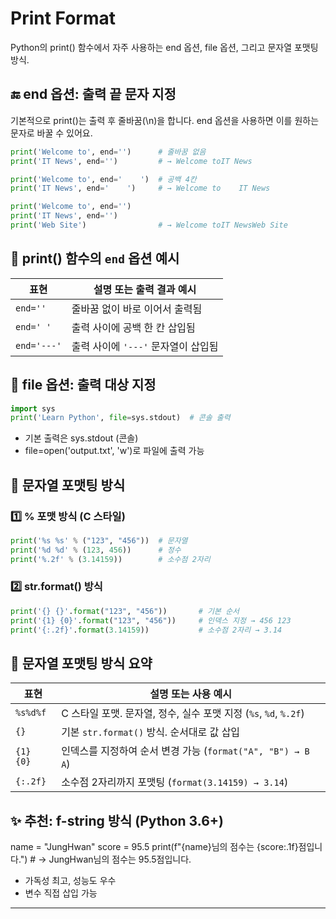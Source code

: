 # Print Format
Python의 print() 함수에서 자주 사용하는 end 옵션, file 옵션, 그리고 문자열 포맷팅 방식.

## 🔚 end 옵션: 출력 끝 문자 지정
기본적으로 print()는 출력 후 줄바꿈(\n)을 합니다. end 옵션을 사용하면 이를 원하는 문자로 바꿀 수 있어요.
```python
print('Welcome to', end='')      # 줄바꿈 없음
print('IT News', end='')         # → Welcome toIT News

print('Welcome to', end='    ')  # 공백 4칸
print('IT News', end='    ')     # → Welcome to    IT News    

print('Welcome to', end='')      
print('IT News', end='')         
print('Web Site')                # → Welcome toIT NewsWeb Site
```

## 📌 print() 함수의 `end` 옵션 예시
| 표현         | 설명 또는 출력 결과 예시                  |
|--------------|--------------------------------------------|
| `end=''`     | 줄바꿈 없이 바로 이어서 출력됨             |
| `end=' '`    | 출력 사이에 공백 한 칸 삽입됨              |
| `end='---'`  | 출력 사이에 `'---'` 문자열이 삽입됨         |

## 📁 file 옵션: 출력 대상 지정
```python
import sys
print('Learn Python', file=sys.stdout)  # 콘솔 출력
```

- 기본 출력은 sys.stdout (콘솔)
- file=open('output.txt', 'w')로 파일에 출력 가능

## 🧾 문자열 포맷팅 방식
### 1️⃣ % 포맷 방식 (C 스타일)
```python
print('%s %s' % ("123", "456"))  # 문자열
print('%d %d' % (123, 456))      # 정수
print('%.2f' % (3.14159))        # 소수점 2자리
```

### 2️⃣ str.format() 방식
```python
print('{} {}'.format("123", "456"))       # 기본 순서
print('{1} {0}'.format("123", "456"))     # 인덱스 지정 → 456 123
print('{:.2f}'.format(3.14159))           # 소수점 2자리 → 3.14
```


## 📌 문자열 포맷팅 방식 요약
| 표현           | 설명 또는 사용 예시                                |
|----------------|-----------------------------------------------------|
| `%s%d%f`       | C 스타일 포맷. 문자열, 정수, 실수 포맷 지정 (`%s`, `%d`, `%.2f`) |
| `{}`           | 기본 `str.format()` 방식. 순서대로 값 삽입               |
| `{1} {0}`      | 인덱스를 지정하여 순서 변경 가능 (`format("A", "B") → B A`) |
| `{:.2f}`       | 소수점 2자리까지 포맷팅 (`format(3.14159) → 3.14`)     |


## ✨ 추천: f-string 방식 (Python 3.6+)
name = "JungHwan"
score = 95.5
print(f"{name}님의 점수는 {score:.1f}점입니다.")  # → JungHwan님의 점수는 95.5점입니다.

- 가독성 최고, 성능도 우수
- 변수 직접 삽입 가능
---


